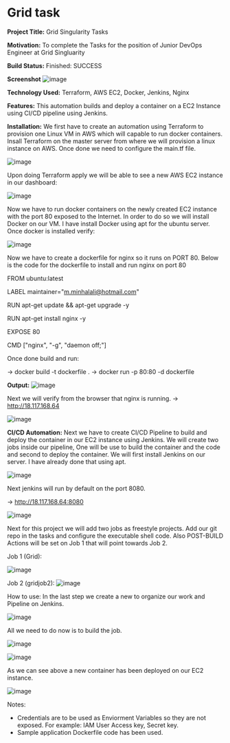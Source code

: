 # Grid task

**Project Title:**
Grid Singularity Tasks

**Motivation:**
To complete the Tasks for the position of Junior DevOps Engineer at Grid Singluarity

**Build Status:**
Finished: SUCCESS

**Screenshot**
![image](https://user-images.githubusercontent.com/46167355/123520502-7e8f7200-d6ca-11eb-9edf-674939a658c8.png)

**Technology Used:**
Terraform, AWS EC2, Docker, Jenkins, Nginx 

**Features:**
This automation builds and deploy a container on a EC2 Instance using CI/CD pipeline using Jenkins.

**Installation:**
We first have to create an automation using Terraform to provision one Linux VM in AWS which will capable to run docker containers.
Insall Terraform on the master server from where we will provision a linux instance on AWS. Once done we need to configure the main.tf file. 

![image](https://user-images.githubusercontent.com/46167355/123520682-3de42880-d6cb-11eb-9958-29283f5651f1.png)

Upon doing Terraform apply we will be able to see a new AWS EC2 instance in our dashboard:

![image](https://user-images.githubusercontent.com/46167355/123520737-8bf92c00-d6cb-11eb-9e61-85667351b15f.png)

Now we have to run docker containers on the newly created EC2 instance with the port 80 exposed to the Internet. In order to do so we will install Docker on our VM. I have install Docker using apt for the ubuntu server. Once docker is installed verify:

![image](https://user-images.githubusercontent.com/46167355/123520821-2a858d00-d6cc-11eb-8888-f72cfa706d0e.png)

Now we have to create a dockerfile for nginx so it runs on PORT 80. Below is the code for the dockerfile to install and run nginx on port 80


FROM ubuntu:latest

LABEL maintainer="m.minhalali@hotmail.com"

RUN apt-get update && apt-get upgrade -y

RUN apt-get install nginx -y

EXPOSE 80

CMD ["nginx", "-g", "daemon off;"]


Once done build and run:

-> docker build -t dockerfile .
-> docker run -p 80:80 -d dockerfile

**Output:**
![image](https://user-images.githubusercontent.com/46167355/123520954-08403f00-d6cd-11eb-9c16-0497b7fab4fa.png)

Next we will verify from the browser that nginx is running. 
-> http://18.117.168.64

![image](https://user-images.githubusercontent.com/46167355/123520984-332a9300-d6cd-11eb-9c1a-a62001858c89.png)

**CI/CD Automation:**
Next we have to create CI/CD Pipeline to build and deploy the container in our EC2 instance using Jenkins. We will create two jobs inside our pipeline, One will be use to build the container and the code and second to deploy the container. We will first install Jenkins on our server. I have already done that using apt. 

![image](https://user-images.githubusercontent.com/46167355/123521489-5c005780-d6d0-11eb-92db-dd271995871d.png)


Next jenkins will run by default on the port 8080.

-> http://18.117.168.64:8080

![image](https://user-images.githubusercontent.com/46167355/123521111-0aef6400-d6ce-11eb-9d6a-7f690378ac66.png)

Next for this project we will add two jobs as freestyle projects. Add our git repo in the tasks and configure the executable shell code. Also POST-BUILD Actions will be set on Job 1 that will point towards Job 2. 

Job 1 (Grid):

![image](https://user-images.githubusercontent.com/46167355/123521247-e8aa1600-d6ce-11eb-810b-ec04f7f85bdb.png)

Job 2 (gridjob2):
![image](https://user-images.githubusercontent.com/46167355/123521260-feb7d680-d6ce-11eb-886e-21741abf820b.png)

How to use:
In the last step we create a new to organize our work and Pipeline on Jenkins. 

![image](https://user-images.githubusercontent.com/46167355/123521300-3c1c6400-d6cf-11eb-9b2b-a607abdda1d2.png)

All we need to do now is to build the job.

![image](https://user-images.githubusercontent.com/46167355/123521337-7be34b80-d6cf-11eb-9ef1-7a61b6c26186.png)


![image](https://user-images.githubusercontent.com/46167355/123521359-9caba100-d6cf-11eb-97e6-e25e4328d079.png)

As we can see above a new container has been deployed on our EC2 instance. 

![image](https://user-images.githubusercontent.com/46167355/123521512-7e927080-d6d0-11eb-9965-6fed6ade32b3.png)


Notes: 
- Credentials are to be used as Enviorment Variables so they are not exposed. For example: IAM User Access key, Secret key.
- Sample application Dockerfile code has been used. 


